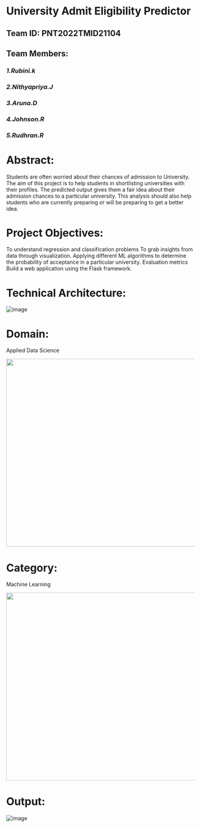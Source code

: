 # University Admit Eligibility Predictor



## Team ID: PNT2022TMID21104
## Team Members: 
### *1.Rubini.k*<br />
### *2.Nithyapriya.J*<br />
### *3.Aruna.D*<br />
### *4.Johnson.R*<br />
### *5.Rudhran.R*

# Abstract:
Students are often worried about their chances of admission to University. The aim of this project is to help students in shortlisting universities with their profiles. The predicted output gives them a fair idea about their admission chances to a particular university. This analysis should also help students who are currently preparing or will be preparing to get a better idea.

# Project Objectives:
To understand regression and classification problems To grab insights from data through visualization. Applying different ML algorithms to determine the probability of acceptance in a particular university. Evaluation metrics Build a web application using the Flask framework.

# Technical Architecture:
![image](https://user-images.githubusercontent.com/116719711/202258948-58b503c8-7146-4e2d-8ef2-e78387d6a6c7.png)

# Domain:
Applied Data Science

<img src="https://cdn.dribbble.com/users/143861/screenshots/2951104/immuta_philanthropy_dribbble.gif"
 width="700" height="500" />

# Category:
Machine Learning

<img src="https://www.analyticsinsight.net/wp-content/uploads/2020/03/AI_Animated.gif"
 width="700" height="500" />

# Output:

![image]("C:\Users\Asus\Downloads\HomePage.png")
